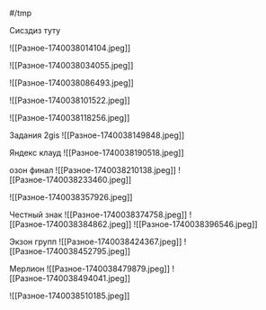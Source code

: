 #/tmp 

Сисздиз туту

![[Разное-1740038014104.jpeg]]

![[Разное-1740038034055.jpeg]]

![[Разное-1740038086493.jpeg]]

![[Разное-1740038101522.jpeg]]

![[Разное-1740038118256.jpeg]]

Задания 2gis
![[Разное-1740038149848.jpeg]]

Яндекс клауд
![[Разное-1740038190518.jpeg]]

озон финал
![[Разное-1740038210138.jpeg]]
![[Разное-1740038233460.jpeg]]

![[Разное-1740038357926.jpeg]]

Честный знак
![[Разное-1740038374758.jpeg]]
![[Разное-1740038384862.jpeg]]
![[Разное-1740038396546.jpeg]]

Экзон групп
![[Разное-1740038424367.jpeg]]
![[Разное-1740038452795.jpeg]]

Мерлион
![[Разное-1740038479879.jpeg]]
![[Разное-1740038494041.jpeg]]

![[Разное-1740038510185.jpeg]]

